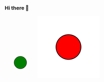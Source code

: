 ### Hi there 👋

<svg viewBox="0 0 100 100" width="100px" xmlns="http://www.w3.org/2000/svg" xmlns:xlink="http://www.w3.org/1999/xlink">
<circle cx="50" cy="50" r="20" stroke="black" fill="green" />
</svg>

<img src="https://github.com/andrebell/andrebell/raw/master/simple.svg" />

<!--
**andrebell/andrebell** is a ✨ _special_ ✨ repository because its `README.md` (this file) appears on your GitHub profile.

Here are some ideas to get you started:

- 🔭 I’m currently working on ...
- 🌱 I’m currently learning ...
- 👯 I’m looking to collaborate on ...
- 🤔 I’m looking for help with ...
- 💬 Ask me about ...
- 📫 How to reach me: ...
- 😄 Pronouns: ...
- ⚡ Fun fact: ...
-->
